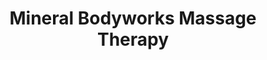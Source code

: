 ---
title: "Mineral Bodyworks Massage Therapy"
url: /college-station/mineral-bodyworks-massage-therapy/
shop: massage
---